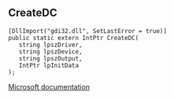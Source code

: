 ## CreateDC

```
[DllImport("gdi32.dll", SetLastError = true)]
public static extern IntPtr CreateDC(
   string lpszDriver,
   string lpszDevice,
   string lpszOutput,
   IntPtr lpInitData
);
```

[Microsoft documentation](TODO)
